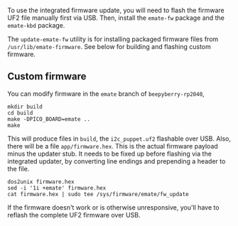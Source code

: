 To use the integrated firmware update, you will need to flash the firmware UF2 file manually first via USB. Then, install the `emate-fw` package and the `emate-kbd` package.

The `update-emate-fw` utility is for installing packaged firmware files from `/usr/lib/emate-firmware`. See below for building and flashing custom firmware.

## Custom firmware

You can modify firmware in the `emate` branch of `beepyberry-rp2040`,

```
mkdir build
cd build
make -DPICO_BOARD=emate ..
make
```

This will produce files in `build`, the `i2c_puppet.uf2` flashable over USB.
Also, there will be a file `app/firmware.hex`. This is the actual firmware payload minus the updater stub. It needs to be fixed up before flashing via the integrated updater, by converting line endings and prepending a header to the file.

```
dos2unix firmware.hex
sed -i '1i +emate' firmware.hex
cat firmware.hex | sudo tee /sys/firmware/emate/fw_update
```

If the firmware doesn't work or is otherwise unresponsive, you'll have to reflash the complete UF2 firmware over USB.
